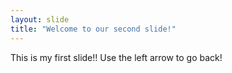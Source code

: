 ```yaml
---
layout: slide
title: "Welcome to our second slide!"
---
```

This is my first slide!!
Use the left arrow to go back!

